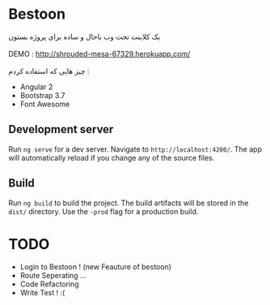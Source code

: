 # Bestoon
یک کلاینت تحت وب باحال و ساده برای پروژه بستون <br><br>
DEMO : http://shrouded-mesa-67329.herokuapp.com/ <br><br>
 چیز هایی که استفاده کردم :<br>

- Angular 2
- Bootstrap 3.7
- Font Awesome

## Development server
Run `ng serve` for a dev server. Navigate to `http://localhost:4200/`. The app will automatically reload if you change any of the source files.

## Build

Run `ng build` to build the project. The build artifacts will be stored in the `dist/` directory. Use the `-prod` flag for a production build.

# TODO 
- Login to Bestoon ! (new Feauture of bestoon)
- Route Seperating ...
- Code Refactoring
- Write Test ! :(

